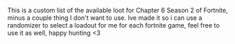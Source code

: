 This is a custom list of the available loot for Chapter 6 Season 2 of Fortnite, minus a couple thing I don't want to use. Ive made it so i can use a randomizer to select a loadout for me for each fortnite game, feel free to use it as well, happy hunting <3
